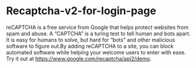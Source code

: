 # Recaptcha-v2-for-login-page
reCAPTCHA is a free service from Google that helps protect websites from spam and abuse. A “CAPTCHA” is a turing test to tell human and bots apart. It is easy for humans to solve, but hard for “bots” and other malicious software to figure out.By adding reCAPTCHA to a site, you can block automated software while helping your welcome users to enter with ease. Try it out at https://www.google.com/recaptcha/api2/demo.
